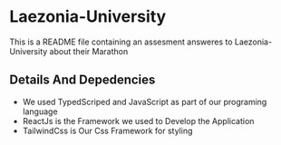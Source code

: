# Laezonia-University
This is a README file containing an assesment answeres to Laezonia-University about their Marathon
## Details And Depedencies 
- We used TypedScriped and JavaScript as part of our programing language
- ReactJs is the Framework we used to Develop the Application
- TailwindCss is Our Css Framework for styling 
